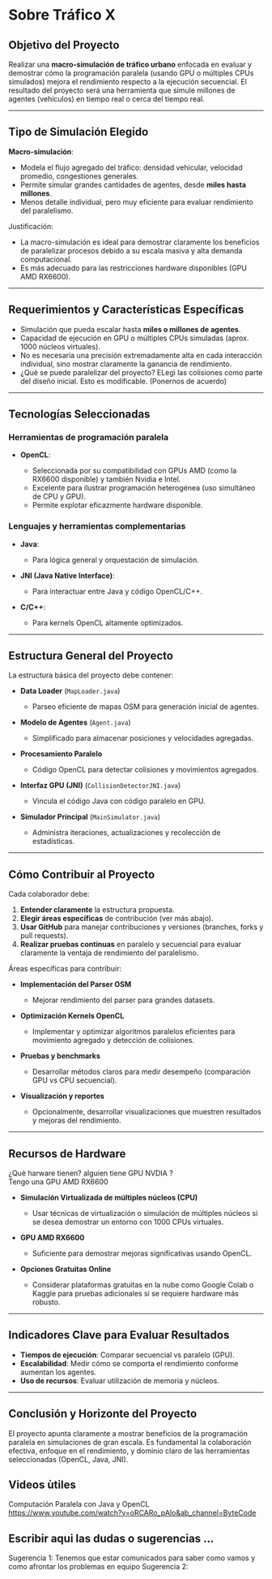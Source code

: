 # Sobre Tráfico X
## Objetivo del Proyecto

Realizar una **macro-simulación de tráfico urbano** enfocada en evaluar y demostrar cómo la programación paralela (usando GPU o múltiples CPUs simulados) mejora el rendimiento respecto a la ejecución secuencial. El resultado del proyecto será una herramienta que simule millones de agentes (vehículos) en tiempo real o cerca del tiempo real.

---

## Tipo de Simulación Elegido

**Macro-simulación**:

* Modela el flujo agregado del tráfico: densidad vehicular, velocidad promedio, congestiones generales.
* Permite simular grandes cantidades de agentes, desde **miles hasta millones**.
* Menos detalle individual, pero muy eficiente para evaluar rendimiento del paralelismo.

Justificación:

* La macro-simulación es ideal para demostrar claramente los beneficios de paralelizar procesos debido a su escala masiva y alta demanda computacional.
* Es más adecuado para las restricciones hardware disponibles (GPU AMD RX6600).

---

## Requerimientos y Características Específicas

* Simulación que pueda escalar hasta **miles o millones de agentes**.
* Capacidad de ejecución en GPU o múltiples CPUs simuladas (aprox. 1000 núcleos virtuales).
* No es necesaria una precisión extremadamente alta en cada interacción individual, sino mostrar claramente la ganancia de rendimiento.
* ¿Què se puede paralelizar del proyecto? ELegì las colisiones como parte del diseño inicial. Esto es modificable. (Ponernos de acuerdo)
---

## Tecnologías Seleccionadas

### Herramientas de programación paralela

* **OpenCL**:

  * Seleccionada por su compatibilidad con GPUs AMD (como la RX6600 disponible) y también Nvidia e Intel.
  * Excelente para ilustrar programación heterogénea (uso simultáneo de CPU y GPU).
  * Permite explotar eficazmente hardware disponible.

### Lenguajes y herramientas complementarias

* **Java**:

  * Para lógica general y orquestación de simulación.
* **JNI (Java Native Interface)**:

  * Para interactuar entre Java y código OpenCL/C++.
* **C/C++**:

  * Para kernels OpenCL altamente optimizados.

---

## Estructura General del Proyecto

La estructura básica del proyecto debe contener:

* **Data Loader** (`MapLoader.java`)

  * Parseo eficiente de mapas OSM para generación inicial de agentes.
* **Modelo de Agentes** (`Agent.java`)

  * Simplificado para almacenar posiciones y velocidades agregadas.
* **Procesamiento Paralelo**

  * Código OpenCL para detectar colisiones y movimientos agregados.
* **Interfaz GPU (JNI)** (`CollisionDetectorJNI.java`)

  * Vincula el código Java con código paralelo en GPU.
* **Simulador Principal** (`MainSimulator.java`)

  * Administra iteraciones, actualizaciones y recolección de estadísticas.

---

## Cómo Contribuir al Proyecto

Cada colaborador debe:

1. **Entender claramente** la estructura propuesta.
2. **Elegir áreas específicas** de contribución (ver más abajo).
3. **Usar GitHub** para manejar contribuciones y versiones (branches, forks y pull requests).
4. **Realizar pruebas continuas** en paralelo y secuencial para evaluar claramente la ventaja de rendimiento del paralelismo.

Áreas específicas para contribuir:

* **Implementación del Parser OSM**

  * Mejorar rendimiento del parser para grandes datasets.
* **Optimización Kernels OpenCL**

  * Implementar y optimizar algoritmos paralelos eficientes para movimiento agregado y detección de colisiones.
* **Pruebas y benchmarks**

  * Desarrollar métodos claros para medir desempeño (comparación GPU vs CPU secuencial).
* **Visualización y reportes**

  * Opcionalmente, desarrollar visualizaciones que muestren resultados y mejoras del rendimiento.

---

## Recursos de Hardware

¿Què harware tienen? 
 alguien tiene GPU NVDIA ?         
 Tengo una GPU AMD RX6600 

* **Simulación Virtualizada de múltiples núcleos (CPU)**

  * Usar técnicas de virtualización o simulación de múltiples núcleos si se desea demostrar un entorno con 1000 CPUs virtuales.
* **GPU AMD RX6600**

  * Suficiente para demostrar mejoras significativas usando OpenCL.
* **Opciones Gratuitas Online**

  * Considerar plataformas gratuitas en la nube como Google Colab o Kaggle para pruebas adicionales si se requiere hardware más robusto.

---

## Indicadores Clave para Evaluar Resultados

* **Tiempos de ejecución**: Comparar secuencial vs paralelo (GPU).
* **Escalabilidad**: Medir cómo se comporta el rendimiento conforme aumentan los agentes.
* **Uso de recursos**: Evaluar utilización de memoria y núcleos.

---

## Conclusión y Horizonte del Proyecto

El proyecto apunta claramente a mostrar beneficios de la programación paralela en simulaciones de gran escala. Es fundamental la colaboración efectiva, enfoque en el rendimiento, y dominio claro de las herramientas seleccionadas (OpenCL, Java, JNI).

## Videos ùtiles  
Computación Paralela con Java y OpenCL
https://www.youtube.com/watch?v=oRCARo_pAlo&ab_channel=ByteCode

## Escribir aqui las dudas o sugerencias ...

Sugerencia 1: Tenemos que estar comunicados para saber como vamos y como afrontar los problemas en equipo
Sugerencia 2: 
